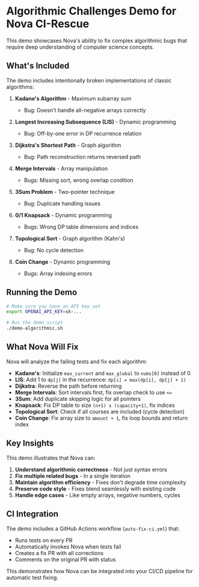 # Algorithmic Challenges Demo for Nova CI-Rescue

This demo showcases Nova's ability to fix complex algorithmic bugs that require deep understanding of computer science concepts.

## What's Included

The demo includes intentionally broken implementations of classic algorithms:

1. **Kadane's Algorithm** - Maximum subarray sum
   - Bug: Doesn't handle all-negative arrays correctly
   
2. **Longest Increasing Subsequence (LIS)** - Dynamic programming
   - Bug: Off-by-one error in DP recurrence relation
   
3. **Dijkstra's Shortest Path** - Graph algorithm
   - Bug: Path reconstruction returns reversed path
   
4. **Merge Intervals** - Array manipulation
   - Bugs: Missing sort, wrong overlap condition
   
5. **3Sum Problem** - Two-pointer technique
   - Bug: Duplicate handling issues
   
6. **0/1 Knapsack** - Dynamic programming
   - Bugs: Wrong DP table dimensions and indices
   
7. **Topological Sort** - Graph algorithm (Kahn's)
   - Bug: No cycle detection
   
8. **Coin Change** - Dynamic programming
   - Bugs: Array indexing errors

## Running the Demo

```bash
# Make sure you have an API key set
export OPENAI_API_KEY=sk-...

# Run the demo script
./demo-algorithmic.sh
```

## What Nova Will Fix

Nova will analyze the failing tests and fix each algorithm:

- **Kadane's**: Initialize `max_current` and `max_global` to `nums[0]` instead of 0
- **LIS**: Add 1 to `dp[j]` in the recurrence: `dp[i] = max(dp[i], dp[j] + 1)`
- **Dijkstra**: Reverse the path before returning
- **Merge Intervals**: Sort intervals first, fix overlap check to use `<=`
- **3Sum**: Add duplicate skipping logic for all pointers
- **Knapsack**: Fix DP table to size `(n+1) x (capacity+1)`, fix indices
- **Topological Sort**: Check if all courses are included (cycle detection)
- **Coin Change**: Fix array size to `amount + 1`, fix loop bounds and return index

## Key Insights

This demo illustrates that Nova can:

1. **Understand algorithmic correctness** - Not just syntax errors
2. **Fix multiple related bugs** - In a single iteration
3. **Maintain algorithm efficiency** - Fixes don't degrade time complexity
4. **Preserve code style** - Fixes blend seamlessly with existing code
5. **Handle edge cases** - Like empty arrays, negative numbers, cycles

## CI Integration

The demo includes a GitHub Actions workflow (`auto-fix-ci.yml`) that:
- Runs tests on every PR
- Automatically invokes Nova when tests fail
- Creates a fix PR with all corrections
- Comments on the original PR with status

This demonstrates how Nova can be integrated into your CI/CD pipeline for automatic test fixing.
